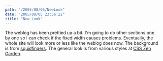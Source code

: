 ```yaml
---
path: "/2005/08/05/NewLook" 
date: "2005/08/05 23:56:22" 
title: "New Look" 
---
```

<p>The weblog has been prettied up a bit. I'm going to do other sections one by one so I can check if the fixed width causes problems. Eventually, the whole site will look more or less like the weblog does now. The background is from <a href="http://squidfingers.com/patterns/">squidfingers</a>. The general look is from various styles at <a href="http://www.csszengarden.com/">CSS Zen Garden</a>.</p>